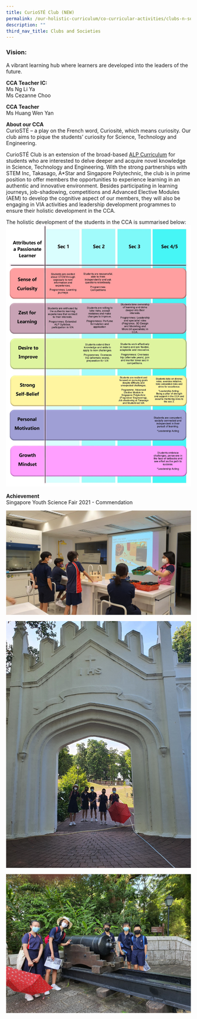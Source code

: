 ```yaml
---
title: CurioSTÉ Club (NEW)
permalink: /our-holistic-curriculum/co-curricular-activities/clubs-n-societies/curiost-club-new/
description: ""
third_nav_title: Clubs and Societies
---
```


### Vision:
A vibrant learning hub where learners are developed into the leaders of the future.

**CCA Teacher IC:** <br>
Ms Ng Li Ya <br>
Ms Cezanne Choo

**CCA Teacher**<br>
Ms Huang Wen Yan

**About our CCA** <br>
CurioSTÉ – a play on the French word, Curiosité, which means curiosity. Our club aims to pique the students’ curiosity for Science, Technology and Engineering.

CurioSTÉ Club is an extension of the broad-based [ALP Curriculum](https://moe-bartleysec-staging.netlify.app/our-signature-programmes/alp-chemical-and-applied-sciences-fragrance) for students who are interested to delve deeper and acquire novel knowledge in Science, Technology and Engineering. With the strong partnerships with STEM Inc, Takasago, A*Star and Singapore Polytechnic, the club is in prime position to offer members the opportunities to experience learning in an authentic and innovative environment. Besides participating in learning journeys, job-shadowing, competitions and Advanced Elective Modules (AEM) to develop the cognitive aspect of our members, they will also be engaging in VIA activities and leadership development programmes to ensure their holistic development in the CCA.


The holistic development of the students in the CCA is summarised below:
![](/images/CurioSTE%20Club%20Holistic%20Development%20Plan.jpg)

**Achievement** <br>
Singapore Youth Science Fair 2021 - Commendation

![](/images/CurioSTE%20Club_CCA%20Session.jpg)

![](/images/CurioSTE%20Club_%20Learning%20Journey%20to%20Spice%20Garden%202.jpg)

![](/images/CurioSTE%20Club_Learning%20Journey%20to%20Spice%20Garden.jpg)